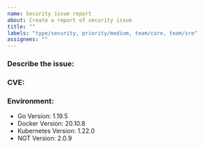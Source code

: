 ```yaml
---
name: Security issue report
about: Create a report of security issue
title: ""
labels: "type/security, priority/medium, team/core, team/sre"
assignees: ""
---
```


### Describe the issue:

<!-- A clear and concise description of what the issue is. -->

### CVE:

### Environment:

<!--- Please change the versions below along with your environment -->

- Go Version: 1.19.5
- Docker Version: 20.10.8
- Kubernetes Version: 1.22.0
- NGT Version: 2.0.9
